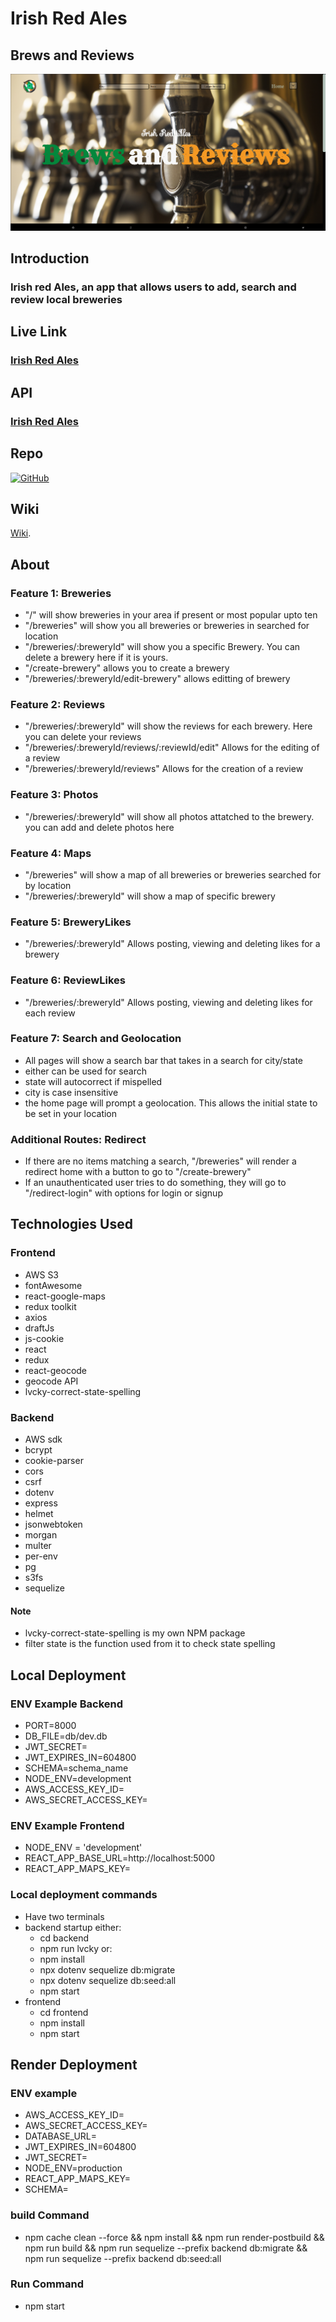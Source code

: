 # Irish Red Ales
## Brews and Reviews

![image][def]

## Introduction

### Irish red Ales, an app that allows users to add, search and review local breweries

## Live Link
### [Irish Red Ales](https://irshredales.onrender.com/)

## API
### [Irish Red Ales](https://irshredales.onrender.com/api)

## Repo

[![GitHub](https://img.shields.io/badge/github-%23121011.svg?style=for-the-badge&logo=github&logoColor=white)](https://github.com/Lvcky-gg/IrishRedAles)

## Wiki

[Wiki](https://github.com/Lvcky-gg/IrishRedAles/wiki).

## About

### Feature 1: Breweries
  * "/" will show breweries in your area if present or most popular upto ten
  * "/breweries" will show you all breweries or breweries in searched for location
  * "/breweries/:breweryId" will show you a specific Brewery. You can delete a brewery here if it is yours.
  * "/create-brewery" allows you to create a brewery
  * "/breweries/:breweryId/edit-brewery" allows editting of brewery

### Feature 2: Reviews
  * "/breweries/:breweryId" will show the reviews for each brewery. Here you can delete your reviews
  * "/breweries/:breweryId/reviews/:reviewId/edit" Allows for the editing of a review
  * "/breweries/:breweryId/reviews" Allows for the creation of a review

### Feature 3: Photos
  * "/breweries/:breweryId" will show all photos attatched to the brewery. you can add and delete photos here

### Feature 4: Maps
  * "/breweries" will show a map of all breweries or breweries searched for by location
  * "/breweries/:breweryId" will show a map of specific brewery

### Feature 5: BreweryLikes
  * "/breweries/:breweryId" Allows posting, viewing and deleting likes for a brewery

### Feature 6: ReviewLikes
  * "/breweries/:breweryId" Allows posting, viewing and deleting likes for each review

### Feature 7: Search and Geolocation
  * All pages will show a search bar that takes in a search for city/state
  * either can be used for search
  * state will autocorrect if mispelled
  * city is case insensitive
  * the home page will prompt a geolocation. This allows the initial state to be set in your location
### Additional Routes: Redirect
  * If there are no items matching a search, "/breweries" will render a redirect home with a button to go to "/create-brewery"
  * If an unauthenticated user tries to do something, they will go to "/redirect-login" with options for login or signup

## Technologies Used

### Frontend
- AWS S3
- fontAwesome
- react-google-maps
- redux toolkit
- axios
- draftJs
- js-cookie
- react
- redux
- react-geocode
- geocode API
- lvcky-correct-state-spelling

### Backend
- AWS sdk
- bcrypt
- cookie-parser
- cors
- csrf
- dotenv
- express
- helmet
- jsonwebtoken
- morgan
- multer
- per-env
- pg
- s3fs
- sequelize

#### Note
- lvcky-correct-state-spelling is my own NPM package
- filter state is the function used from it to check state spelling

## Local Deployment
### ENV Example Backend
- PORT=8000
- DB_FILE=db/dev.db
- JWT_SECRET=<yourSecret>
- JWT_EXPIRES_IN=604800
- SCHEMA=schema_name
- NODE_ENV=development
- AWS_ACCESS_KEY_ID=<yourKey>
- AWS_SECRET_ACCESS_KEY=<yourKey>
### ENV Example Frontend
- NODE_ENV = 'development'
- REACT_APP_BASE_URL=http://localhost:5000
- REACT_APP_MAPS_KEY=<yourKey>
### Local deployment commands
- Have two terminals
- backend startup either:
  * cd backend
  * npm run lvcky or:
  * npm install
  * npx dotenv sequelize db:migrate
  * npx dotenv sequelize db:seed:all
  * npm start
- frontend 
  * cd frontend
  * npm install
  * npm start
## Render Deployment
### ENV example
- AWS_ACCESS_KEY_ID=<yourKey>
- AWS_SECRET_ACCESS_KEY=<yourKey>
- DATABASE_URL=<yourInstance>
- JWT_EXPIRES_IN=604800
- JWT_SECRET=<yourSecret>
- NODE_ENV=production
- REACT_APP_MAPS_KEY=<yourKey>
- SCHEMA=<schemaName>
### build Command
* npm cache clean --force && npm install && npm run render-postbuild && npm run build && npm run sequelize --prefix backend db:migrate && npm run sequelize --prefix backend db:seed:all
### Run Command
* npm start








[def]: ./irishRedAle.png